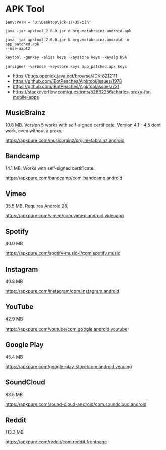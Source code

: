 # APK Tool

~~~
$env:PATH = 'D:\Desktop\jdk-17+35\bin'

java -jar apktool_2.6.0.jar d org.metabrainz.android.apk

java -jar apktool_2.6.0.jar b org.metabrainz.android -o app_patched.apk `
--use-aapt2

keytool -genkey -alias keys -keystore keys -keyalg DSA

jarsigner -verbose -keystore keys app_patched.apk keys
~~~

- https://bugs.openjdk.java.net/browse/JDK-8212111
- https://github.com/iBotPeaches/Apktool/issues/1978
- https://github.com/iBotPeaches/Apktool/issues/731
- https://stackoverflow.com/questions/52862256/charles-proxy-for-mobile-apps

## MusicBrainz

10.8 MB. Version 5 works with self-signed certificate. Version 4.1 - 4.5 dont
work, even without a proxy.

https://apkpure.com/musicbrainz/org.metabrainz.android

## Bandcamp

14.1 MB. Works with self-signed certificate.

https://apkpure.com/bandcamp/com.bandcamp.android

## Vimeo

35.5 MB. Requires Android 26.

https://apkpure.com/vimeo/com.vimeo.android.videoapp

## Spotify

40.0 MB

https://apkpure.com/spotify-music-i/com.spotify.music

## Instagram

40.8 MB

https://apkpure.com/instagram/com.instagram.android

## YouTube

42.9 MB

https://apkpure.com/youtube/com.google.android.youtube

## Google Play

45.4 MB

https://apkpure.com/google-play-store/com.android.vending

## SoundCloud

83.5 MB

https://apkpure.com/sound-cloud-android/com.soundcloud.android

## Reddit

113.3 MB

https://apkpure.com/reddit/com.reddit.frontpage
